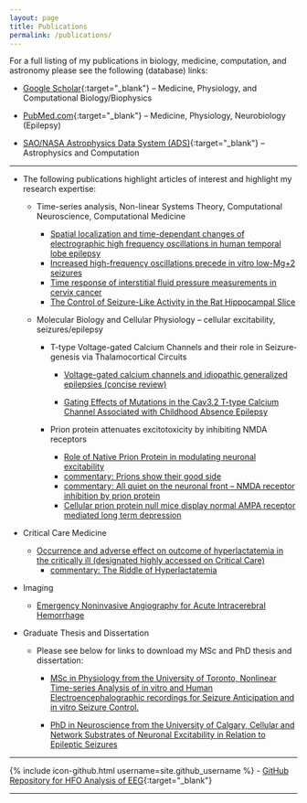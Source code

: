 ```yaml
---
layout: page
title: Publications
permalink: /publications/
---
```


For a full listing of my publications in biology, medicine, computation, and astronomy please see the following (database) links:

* [Google Scholar][HKScholar]{:target="_blank"} – Medicine, Physiology, and Computational Biology/Biophysics

* [PubMed.com][HKPubmed]{:target="_blank"}  – Medicine, Physiology, Neurobiology (Epilepsy)

* [SAO/NASA Astrophysics Data System (ADS)][HKADS]{:target="_blank"} – Astrophysics and Computation

---
<p></p>

* The following publications highlight articles of interest and highlight my research expertise:

    * Time-series analysis, Non-linear Systems Theory, Computational Neuroscience, Computational Medicine

        * [Spatial localization and time-dependant changes of electrographic high frequency oscillations in human temporal lobe epilepsy][HFO_iEEG]
        * [Increased high-frequency oscillations precede in vitro low-Mg+2 seizures][HFO_LowMg2+]
        * [Time response of interstitial fluid pressure measurements in cervix cancer][Tumor_IP]
        * [The Control of Seizure-Like Activity in the Rat Hippocampal Slice][Slice_SeizureControl]

    * Molecular Biology and Cellular Physiology – cellular excitability, seizures/epilepsy

        * T-type Voltage-gated Calcium Channels and their role in Seizure-genesis via Thalamocortical Circuits

            * [Voltage-gated calcium channels and idiopathic generalized epilepsies (concise review)][T-Type_Review]

            * [Gating Effects of Mutations in the Cav3.2 T-type Calcium Channel Associated with Childhood Absence Epilepsy][Cav32]

        * Prion protein attenuates excitotoxicity by inhibiting NMDA receptors

            * [Role of Native Prion Protein in modulating neuronal excitability][Prion_NMDA]
            * [commentary: Prions show their good side][Prion_GoodSide]
            * [commentary: All quiet on the neuronal front – NMDA receptor inhibition by prion protein][AllQuiet]
            * [Cellular prion protein null mice display normal AMPA receptor mediated long term depression][PrionNMDA_AMPA]


* Critical Care Medicine

    * [Occurrence and adverse effect on outcome of hyperlactatemia in the critically ill (designated highly accessed on Critical Care)][Lactate]
        * [commentary: The Riddle of Hyperlactatemia][Lactate_Comment]

* Imaging

    * [Emergency Noninvasive Angiography for Acute Intracerebral Hemorrhage][ICH_Review]

* Graduate Thesis and Dissertation

    * Please see below for links to download my MSc and PhD thesis and dissertation:

        * [MSc in Physiology from the University of Toronto, Nonlinear Time-series Analysis of in vitro and Human Electroencephalographic recordings for Seizure Anticipation and in vitro Seizure Control.][Houman_MSc]

        * [PhD in Neuroscience from the University of Calgary, Cellular and Network Substrates of Neuronal Excitability in Relation to Epileptic Seizures][Houman_PhD]

<p></p>

---

{% include icon-github.html username=site.github_username %} - [GitHub Repository for HFO Analysis of EEG](https://github.com/neuroccm/eeghfo.git){:target="_blank"}

---

<p></p>


[westernsono]: http://westernsono.ca
[ecriticalcare]: http://www.ecriticalcare.org
[UWO]: http://www.uwo.ca
[NORSE]: https://rarediseases.org/rare-diseases/new-onset-refractory-status-epilepticus-norse/
[NORSEINST]:http://norseinstitute.org/
[HKScholar]:http://scholar.google.ca/citations?user=qzhk98YAAAAJ&hl=en
[HKPubmed]:http://www.ncbi.nlm.nih.gov/pubmed/?term=khosravani+h
[HKADS]:http://adsabs.harvard.edu/cgi-bin/nph-abs_connect?return_req=no_params&author=Khosravani,%20Houman

[AllQuiet]:/manuscripts/All-quiet-on-the-neuronal-front-NMDA-receptor-inhibition-by-prion-protein.pdf
[PrionNMDA_AMPA]:/manuscripts/Cellular-prion-protein-null-mice-display-normal-AMPA-receptor-mediated-long-term-depression.pdf
[Cav32]:/manuscripts/Gating-Effects-of-Mutations-in-the-Cav3.2-T-type-Calcium-Channel-Associated-with-Childhood-Absence-Epilepsy.pdf
[Houman_MSc]:/manuscripts/Houman-Khosravani-MSc-Thesis_p.pdf
[Houman_PhD]:/manuscripts/Houman-Khosravani-PhD_p.pdf
[HFO_LowMg2+]:/manuscripts/Increased-High-frequency-Oscillations-Precede-in-vitro-Low-Mg2-Seizures.pdf
[T-Type_Review]:/manuscripts/Khosravani-Zamponi-T-type-Epilepsy-Review1.pdf
[ICH_Review]:/manuscripts/Khosravani-et-al-ANJNR-Emergency-ICH-imaging.pdf
[HFO_iEEG]:/manuscripts/Khosravani_et_al-2009-Epilepsia.pdf
[Tumor_IP]:/manuscripts/Microvascular-research-tumor-intersitital-pressure.pdf
[Lactate]:/manuscripts/Occurrence-and-adverse-effect-on-outcome-of-hyperlactatemia-in-the-critically-ill1.pdf
[Prion_NMDA]:/manuscripts/Prion-protein-attenuates-excitotoxicity-by-inhibiting-NMDA-receptors.pdf
[Prion_GoodSide]:/manuscripts/Prions-show-their-good-side.pdf
[Slice_SeizureControl]:/manuscripts/The-Control-of-Seizure-Like-Activity-in-the-Rat-Hippocampal-Slice.pdf
[Lactate_Comment]:/manuscripts/The-Riddle-of-Hyperlactatemia.pdf

